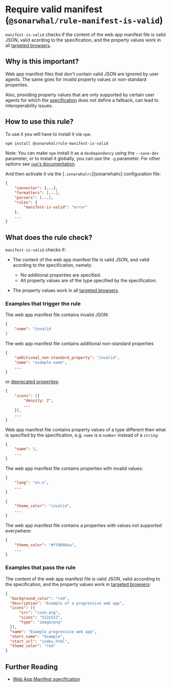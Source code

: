 # Require valid manifest (`@sonarwhal/rule-manifest-is-valid`)

`manifest-is-valid` checks if the content of the web app manifest file
is valid JSON, valid acording to the specification, and the property
values work in all [targeted browsers][targeted browsers].

## Why is this important?

Web app manifest files that don't contain valid JSON are ignored by
user agents. The same goes for invalid property values or non-standard
properties.

Also, providing property values that are only supported by certain
user agents for which the [specification][manifest spec] does not define
a fallback, can lead to interoperability issues.

## How to use this rule?

To use it you will have to install it via `npm`:

```bash
npm install @sonarwhal/rule-manifest-is-valid
```

Note: You can make `npm` install it as a `devDependency` using the
`--save-dev` parameter, or to install it globally, you can use the
`-g` parameter. For other options see [`npm`'s
documentation](https://docs.npmjs.com/cli/install).

And then activate it via the [`.sonarwhalrc`][sonarwhalrc]
configuration file:

```json
{
    "connector": {...},
    "formatters": [...],
    "parsers": [...],
    "rules": {
        "manifest-is-valid": "error"
    },
    ...
}
```

## What does the rule check?

`manifest-is-valid` checks if:

* The content of the web app manifest file is valid JSON, and valid
  acording to the specification, namely:

  * No additional properties are specified.
  * All property values are of the type specified by the specification.

* The property values work in all [targeted browsers][targeted browsers].

### Examples that **trigger** the rule

The web app manifest file contains invalid JSON:

```json
{
    "name": "invalid
}
```

The web app manifest file contains additional non-standard properties

```json
{
    "additional_non-standard_property": "invalid",
    "name": "example name",
    ...
}
```

or [deprecated properties][density issue]:

```json
{
    "icons": [{
        "density: 2",
        ...
    }],
    ...
}
```

Web app manifest file contains property values of a type different
then what is specified by the specification, e.g. `name` is a `number`
instead of a `string`:

```json
{
    "name": 5,
    ...
}
```

The web app manifest file contains properties with invalid values:

```json
{
    "lang": "en-x",
    ...
}
```

```json
{
    "theme_color": "invalid",
    ...
}
```

The web app manifest file contains a properties with values not
supported everywhere:

```json
{
    "theme_color": "#ff0000aa",
    ...
}
```

### Examples that **pass** the rule

The content of the web app manifest file is valid JSON, valid
according to the specification, and the property values work in
[targeted browsers][targeted browsers]:

```json
{
  "background_color": "red",
  "description": "Example of a progressive web app",
  "icons": [{
      "src": "icon.png",
      "sizes": "512x512",
      "type": "image/png"
  }],
  "name": "Example progressive web app",
  "short_name": "Example",
  "start_url": "index.html",
  "theme_color": "red"
}
```

## Further Reading

* [Web App Manifest specification][manifest spec]

<!-- Link labels: -->

[density issue]: https://github.com/w3c/manifest/issues/450
[manifest spec]: https://w3c.github.io/manifest/
[targeted browsers]: https://sonarwhal.com/docs/user-guide/further-configuration/browser-context/
